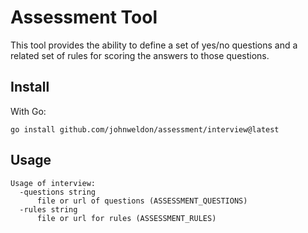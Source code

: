 # Assessment Tool

This tool provides the ability to define a set of yes/no questions and a related
set of rules for scoring the answers to those questions.

## Install

With Go:

`go install github.com/johnweldon/assessment/interview@latest`

## Usage

```
Usage of interview:
  -questions string
      file or url of questions (ASSESSMENT_QUESTIONS)
  -rules string
      file or url for rules (ASSESSMENT_RULES)
```
